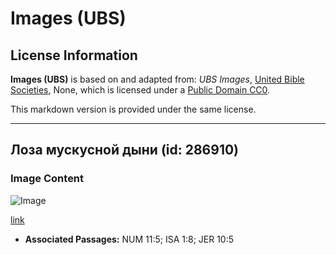 # Images (UBS)

## License Information

**Images (UBS)** is based on and adapted from: _UBS Images_, [United Bible Societies](https://unitedbiblesocieties.org/), None, which is licensed under a [Public Domain CC0](https://creativecommons.org/public-domain/cc0/).

This markdown version is provided under the same license.



--------------------------------

## Лоза мускусной дыни (id: 286910)

### Image Content

![Image](https://cdn.aquifer.bible/aquifer-content/resources/Media/WEB-0661_muskmelon_vine.jpg)

[link](https://cdn.aquifer.bible/aquifer-content/resources/Media/WEB-0661_muskmelon_vine.jpg)

* **Associated Passages:** NUM 11:5; ISA 1:8; JER 10:5

